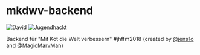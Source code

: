 # mkdwv-backend
![David](https://img.shields.io/david/Jugendhackt/mkdwv-backend.svg?style=flat-square)
[![Jugendhackt](https://jhbadge.com/?year=2018&evt=ffm)](https://jugendhackt.org)

Backend für "Mit Kot die Welt verbessern" #jhffm2018 (created by [@jens1o](https://github.com/jens1o) and [@MagicMarvMan](https://github.com/MagicMarvMan))
